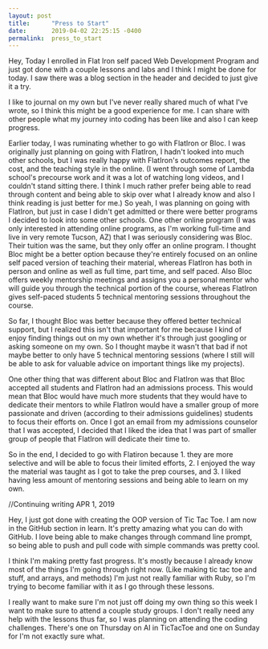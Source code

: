 ```yaml
---
layout: post
title:      "Press to Start"
date:       2019-04-02 22:25:15 -0400
permalink:  press_to_start
---
```



Hey,
Today I enrolled in Flat Iron self paced Web Development Program and just got done with a couple lessons and labs and I think I might be done for today. I saw there was a blog section in the header and decided to just give it a try.

I like to journal on my own but I've never really shared much of what I've wrote, so I think this might be a good experience for me. I can share with other people what my journey into coding has been like and also I can keep progress.

Earlier today, I was ruminating whether to go with FlatIron or Bloc. I was originally just planning on going with FlatIron, I hadn't looked into much other schools, but I was really happy with FlatIron's outcomes report, the cost, and the teaching style in the online. (I went through some of Lambda school's precourse work and it was a lot of watching long videos, and I couldn't stand sitting there. I think I much rather prefer being able to read through content and being able to skip over what I already know and also I think reading is just better for me.) So yeah, I was planning on going with FlatIron, but just in case I didn't get admitted or there were better programs I decided to look into some other schools. One other online program (I was only interested in attending online programs, as I'm working full-time and live in very remote Tucson, AZ) that I was seriously considering was Bloc. Their tuition was the same, but they only offer an online program. I thought Bloc might be a better option because they're entirely focused on an online self paced version of teaching their material, whereas FlatIron has both in person and online as well as full time, part time, and self paced. Also Bloc offers weekly mentorship meetings and assigns you a personal mentor who will guide you through the technical portion of the course, whereas FlatIron gives self-paced students 5 technical mentoring sessions throughout the course.

So far, I thought Bloc was better because they offered better technical support, but I realized this isn't that important for me because I kind of enjoy finding things out on my own whether it's through just googling or asking someone on my own. So I thought maybe it wasn't that bad if not maybe better to only have 5 technical mentoring sessions (where I still will be able to ask for valuable advice on important things like my projects).

One other thing that was different about Bloc and FlatIron was that Bloc accepted all students and FlatIron had an admissions process. This would mean that Bloc would have much more students that they would have to dedicate their mentors to while FlatIron would have a smaller group of more passionate and driven (according to their admissions guidelines) students to focus their efforts on. Once I got an email from my admissions counselor that I was accepted, I decided that I liked the idea that I was part of smaller group of people that FlatIron will dedicate their time to.

So in the end, I decided to go with Flatiron because 1. they are more selective and will be able to focus their limited efforts, 2. I enjoyed the way the material was taught as I got to take the prep courses, and 3. I liked having less amount of mentoring sessions and being able to learn on my own. 




//Continuing writing APR 1, 2019

Hey,
I just got done with creating the OOP version of Tic Tac Toe. I am now in the GitHub section in learn. It's pretty amazing what you can do with GitHub. I love being able to make changes through command line prompt, so being able to push and pull code with simple commands was pretty cool.

I think I'm making pretty fast progress. It's mostly because I already know most of the things I'm going through right now. (Like making tic tac toe and stuff, and arrays, and methods) I'm just not really familiar with Ruby, so I'm trying to become familiar with it as I go through these lessons.

I really want to make sure I'm not just off doing my own thing so this week I want to make sure to attend a couple study groups. I don't really need any help with the lessons thus far, so I was planning on attending the coding challenges. There's one on Thursday on AI in TicTacToe and one on Sunday for I'm not exactly sure what.








